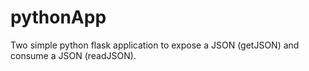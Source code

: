 # pythonApp

Two simple python flask application to expose a JSON (getJSON) and consume a JSON (readJSON). 
